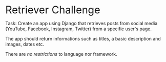 <font size="+3">Retriever Challenge</font>

Task: Create an app using Django that retrieves posts from social media (YouTube, Facebook, Instagram, Twitter) from a specific user's page.

The app should return informations such as titles, a basic description and images, dates etc.

There are *no restrictions* to language nor framework.